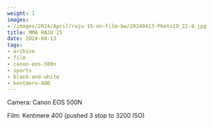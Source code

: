 ```yaml
---
weight: 1
images:
- /images/2024/April/raju-15-on-film-bw/20240413-Photo19_22-4.jpg
title: MMA RAJU 15
date: 2024-04-13
tags:
- archive
- film
- canon-eos-500n
- sports
- black-and-white
- kentmere-400
---
```


Camera: Canon EOS 500N

Film: Kentmere 400 (pushed 3 stop to 3200 ISO)